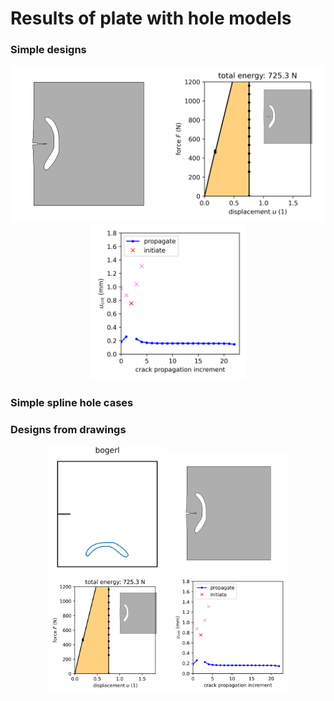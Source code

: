 # Results of plate with hole models


### Simple designs
<p float="left" align="center">
  <img src="res_femon_designs/plate-bogerl-expl-da030/_crack-growth.gif" width="250" /> 
  <img src="res_femon_designs/plate-bogerl-expl-da030/_fu_res.png" width="250" />
  <img src="res_femon_designs/plate-bogerl-expl-da030/_ucrit_res.png" width="250" />
</p>
<p align="center">
</p>

### Simple spline hole cases


### Designs from drawings

<p float="left" align="center">
  <img src="res_femon_designs/drawings/bogerl.png" width="190" />
  <img src="res_femon_designs/plate-bogerl-expl-da030/_crack-growth.gif" width="190" /> 
  <img src="res_femon_designs/plate-bogerl-expl-da030/_fu_res.png" width="190" />
  <img src="res_femon_designs/plate-bogerl-expl-da030/_ucrit_res.png" width="190" />
</p>
<p align="center">
</p>